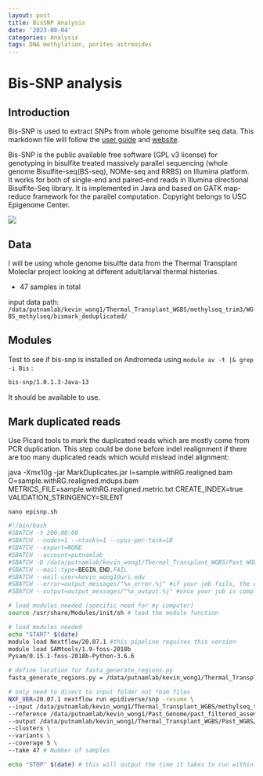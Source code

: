 ```yaml
---
layout: post
title: BisSNP Analysis
date: '2023-08-04'
categories: Analysis
tags: DNA methylation, porites astreoides
---
```


# Bis-SNP analysis 

## Introduction

Bis-SNP is used to extract SNPs from whole genome bisulfite seq data. This markdown file will follow the [user guide](https://people.csail.mit.edu/dnaase/bissnp2011/BisSNP-UserGuide-latest.pdf) and [website](https://people.csail.mit.edu/dnaase/bissnp2011/). 

Bis-SNP is the public available free software (GPL v3 license) for genotyping in bisulfite treated massively parallel
sequencing (whole genome Bisulfite-seq(BS-seq), NOMe-seq and RRBS) on Illumina platform. It works for both of
single-end and paired-end reads in Illumina directional Bisulfite-Seq library. It is implemented in Java and based on
GATK map-reduce framework for the parallel computation. Copyright belongs to USC Epigenome Center.

![](https://github.com/kevinhwong1/KevinHWong_Notebook/blob/master/images/BisSNP_diagram.png?raw=true)

## Data

I will be using whole genome bisulfte data from the Thermal Transplant Moleclar project looking at different adult/larval thermal histories. 

* 47 samples in total

input data path: `/data/putnamlab/kevin_wong1/Thermal_Transplant_WGBS/methylseq_trim3/WGBS_methylseq/bismark_deduplicated/`

## Modules

Test to see if bis-snp is installed on Andromeda using `module av -t |& grep -i Bis` :

```bash
bis-snp/1.0.1.3-Java-13
```

It should be available to use. 

## Mark duplicated reads

Use Picard tools to mark the duplicated reads which are mostly come from PCR duplication. This step could be
done before indel realignment if there are too many duplicated reads which would mislead indel alignment:


java -Xmx10g -jar MarkDuplicates.jar I=sample.withRG.realigned.bam O=sample.withRG.realigned.mdups.bam
METRICS_FILE=sample.withRG.realigned.metric.txt CREATE_INDEX=true VALIDATION_STRINGENCY=SILENT

`nano episnp.sh`

```bash
#!/bin/bash
#SBATCH -t 200:00:00
#SBATCH --nodes=1 --ntasks=1 --cpus-per-task=18
#SBATCH --export=NONE
#SBATCH --account=putnamlab
#SBATCH -D /data/putnamlab/kevin_wong1/Thermal_Transplant_WGBS/Past_WGBS/EpiDiverse 
#SBATCH --mail-type=BEGIN,END,FAIL
#SBATCH --mail-user=kevin_wong1@uri.edu
#SBATCH --error=output_messages/"%x_error.%j" #if your job fails, the error report will be put in this file
#SBATCH --output=output_messages/"%x_output.%j" #once your job is completed, any final job report comments will be put in this file

# load modules needed (specific need for my computer)
source /usr/share/Modules/init/sh # load the module function

# load modules needed
echo "START" $(date)
module load Nextflow/20.07.1 #this pipeline requires this version 
module load SAMtools/1.9-foss-2018b 
Pysam/0.15.1-foss-2018b-Python-3.6.6

# define location for fasta_generate_regions.py
fasta_generate_regions.py = /data/putnamlab/kevin_wong1/Thermal_Transplant_WGBS/Past_WGBS/EpiDiverse/fasta_generate_regions.py

# only need to direct to input folder not *bam files 
NXF_VER=20.07.1 nextflow run epidiverse/snp -resume \
--input /data/putnamlab/kevin_wong1/Thermal_Transplant_WGBS/methylseq_trim3/WGBS_methylseq/bismark_deduplicated/ \
--reference /data/putnamlab/kevin_wong1/Past_Genome/past_filtered_assembly.fasta \
--output /data/putnamlab/kevin_wong1/Thermal_Transplant_WGBS/Past_WGBS/EpiDiverse/ \
--clusters \
--variants \
--coverage 5 \
--take 47 # Number of samples 

echo "STOP" $(date) # this will output the time it takes to run within the output message

```